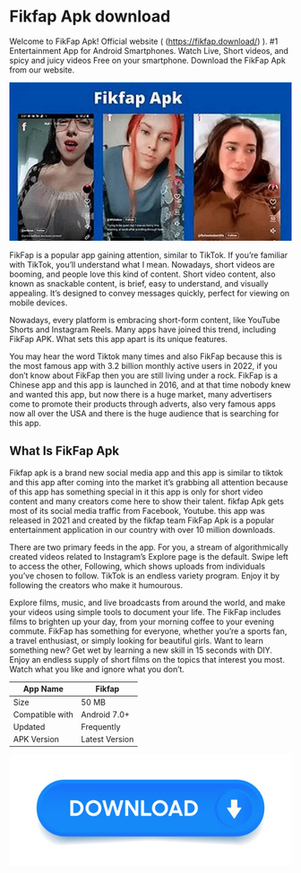 # Fikfap Apk download

Welcome to FikFap Apk! Official website ( (https://fikfap.download/) ). #1 Entertainment App for Android Smartphones. Watch Live, Short videos, and spicy and juicy videos Free on your smartphone. Download the FikFap Apk from our website.

![Screenshot1](image/fikfap.jpg)  


FikFap is a popular app gaining attention, similar to TikTok. If you’re familiar with TikTok, you’ll understand what I mean. Nowadays, short videos are booming, and people love this kind of content. Short video content, also known as snackable content, is brief, easy to understand, and visually appealing. It’s designed to convey messages quickly, perfect for viewing on mobile devices.

Nowadays, every platform is embracing short-form content, like YouTube Shorts and Instagram Reels. Many apps have joined this trend, including FikFap APK. What sets this app apart is its unique features.

You may hear the word Tiktok many times and also FikFap because this is the most famous app with 3.2 billion monthly active users in 2022, if you don’t know about FikFap then you are still living under a rock. FikFap is a Chinese app and this app is launched in 2016, and at that time nobody knew and wanted this app, but now there is a huge market, many advertisers come to promote their products through adverts, also very famous apps now all over the USA and there is the huge audience that is searching for this app.

## What Is FikFap Apk

Fikfap apk is a brand new social media app and this app is similar to tiktok and this app after coming into the market it’s grabbing all attention because of this app has something special in it this app is only for short video content and many creators come here to show their talent. fikfap Apk gets most of its social media traffic from Facebook, Youtube. this app was released in 2021 and created by the fikfap team FikFap Apk is a popular entertainment application in our country with over 10 million downloads.

There are two primary feeds in the app. For you, a stream of algorithmically created videos related to Instagram’s Explore page is the default. Swipe left to access the other, Following, which shows uploads from individuals you’ve chosen to follow. TikTok is an endless variety program. Enjoy it by following the creators who make it humourous.

Explore films, music, and live broadcasts from around the world, and make your videos using simple tools to document your life. The FikFap includes films to brighten up your day, from your morning coffee to your evening commute. FikFap has something for everyone, whether you’re a sports fan, a travel enthusiast, or simply looking for beautiful girls. Want to learn something new? Get wet by learning a new skill in 15 seconds with DIY. Enjoy an endless supply of short films on the topics that interest you most. Watch what you like and ignore what you don’t.


| App Name	 | Fikfap |
|-----------------|-----------------|
| Size    | 50 MB    |
| Compatible with	| Android 7.0+   |
| Updated	   | Frequently   |
| APK Version	  |  Latest Version    |

[![download](image/download.jpg)](https://fikfap.download/)
